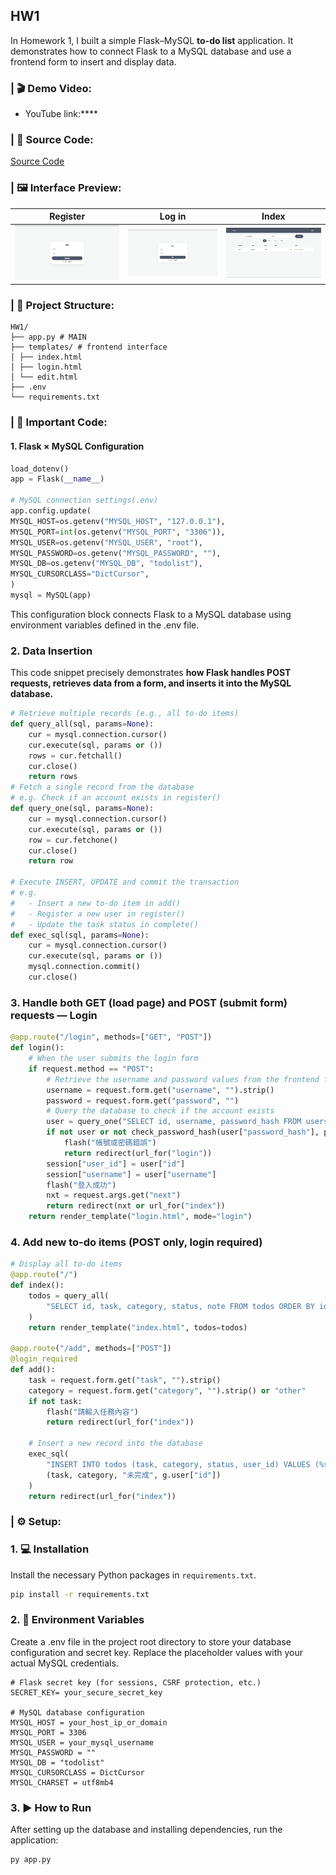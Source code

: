 ## HW1

In Homework 1, I built a simple Flask–MySQL **to-do list** application.
It demonstrates how to connect Flask to a MySQL database and use a frontend form to insert and display data.

### | 🎬 Demo Video:
- YouTube link:****

### | 🔗 Source Code:

[Source Code](https://github.com/PhoebeLu1011/1141-database/tree/main/HW1)

### | 🖼️ Interface Preview:

| Register | Log in | Index |
|----------|-----------|-----------|
| <img src="img/hw1_register.png" width="600"/> | <img src="img/hw1_login.png" width="600"/> | <img src="img/hw1_index.png" width="600"/> |

### | 📁 Project Structure:
```
HW1/
├── app.py # MAIN
├── templates/ # frontend interface
│ ├── index.html 
│ ├── login.html 
│ └── edit.html 
├── .env
└── requirements.txt
```
### | 🔗 Important Code:
#### 1. Flask × MySQL Configuration 

```py
load_dotenv()
app = Flask(__name__)

# MySQL connection settings(.env)
app.config.update(
MYSQL_HOST=os.getenv("MYSQL_HOST", "127.0.0.1"),
MYSQL_PORT=int(os.getenv("MYSQL_PORT", "3306")),
MYSQL_USER=os.getenv("MYSQL_USER", "root"),
MYSQL_PASSWORD=os.getenv("MYSQL_PASSWORD", ""),
MYSQL_DB=os.getenv("MYSQL_DB", "todolist"),
MYSQL_CURSORCLASS="DictCursor",
)
mysql = MySQL(app)
```
This configuration block connects Flask to a MySQL database using environment variables defined in the .env file.

### 2. Data Insertion 
This code snippet precisely demonstrates **how Flask handles POST requests, retrieves data from a form, and inserts it into the MySQL database.**
```py
# Retrieve multiple records (e.g., all to-do items)
def query_all(sql, params=None):
    cur = mysql.connection.cursor()
    cur.execute(sql, params or ())
    rows = cur.fetchall()
    cur.close()
    return rows
# Fetch a single record from the database
# e.g. Check if an account exists in register()
def query_one(sql, params=None):
    cur = mysql.connection.cursor()
    cur.execute(sql, params or ())
    row = cur.fetchone()
    cur.close()
    return row

# Execute INSERT, UPDATE and commit the transaction
# e.g. 
#   - Insert a new to-do item in add()
#   - Register a new user in register()
#   - Update the task status in complete()
def exec_sql(sql, params=None):
    cur = mysql.connection.cursor()
    cur.execute(sql, params or ())
    mysql.connection.commit()
    cur.close()

```
### 3. Handle both GET (load page) and POST (submit form) requests — Login
```py
@app.route("/login", methods=["GET", "POST"])
def login():
    # When the user submits the login form
    if request.method == "POST":
        # Retrieve the username and password values from the frontend form
        username = request.form.get("username", "").strip()
        password = request.form.get("password", "")
        # Query the database to check if the account exists
        user = query_one("SELECT id, username, password_hash FROM users WHERE username=%s", [username])
        if not user or not check_password_hash(user["password_hash"], password):
            flash("帳號或密碼錯誤")
            return redirect(url_for("login"))
        session["user_id"] = user["id"]
        session["username"] = user["username"]
        flash("登入成功")
        nxt = request.args.get("next")
        return redirect(nxt or url_for("index"))
    return render_template("login.html", mode="login")
```
### 4. Add new to-do items (POST only, login required)
```py
# Display all to-do items
@app.route("/")
def index():
    todos = query_all(
        "SELECT id, task, category, status, note FROM todos ORDER BY id DESC"
    )
    return render_template("index.html", todos=todos)

@app.route("/add", methods=["POST"])
@login_required
def add():
    task = request.form.get("task", "").strip()
    category = request.form.get("category", "").strip() or "other"
    if not task:
        flash("請輸入任務內容")
        return redirect(url_for("index"))
    
    # Insert a new record into the database
    exec_sql(
        "INSERT INTO todos (task, category, status, user_id) VALUES (%s, %s, %s, %s)",
        (task, category, "未完成", g.user["id"])
    )
    return redirect(url_for("index"))
```


### | ⚙️ Setup:
### 1. 💻 Installation 
Install the necessary Python packages in `requirements.txt`.
```bash
pip install -r requirements.txt
```
### 2. 🔑 Environment Variables
Create a .env file in the project root directory to store your database configuration and secret key. Replace the placeholder values with your actual MySQL credentials.
```env
# Flask secret key (for sessions, CSRF protection, etc.)
SECRET_KEY= your_secure_secret_key  

# MySQL database configuration
MYSQL_HOST = your_host_ip_or_domain
MYSQL_PORT = 3306
MYSQL_USER = your_mysql_username
MYSQL_PASSWORD = ""          
MYSQL_DB = "todolist"         
MYSQL_CURSORCLASS = DictCursor
MYSQL_CHARSET = utf8mb4
```
### 3. ▶ How to Run
After setting up the database and installing dependencies, run the application:
```python
py app.py
```




